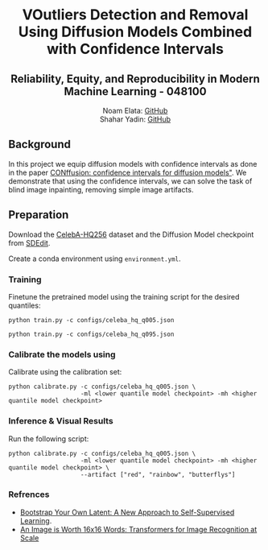 
<h1 align="center">VOutliers Detection and Removal Using Diffusion Models Combined with Confidence Intervals</h1>
<h2 align="center">Reliability, Equity, and Reproducibility in Modern Machine Learning - 048100
</h2> 

  <p align="center">
    Noam Elata: <a href="https://github.com/noamelata">GitHub</a>
  <br>
    Shahar Yadin: <a href="https://github.com/shaharYadin">GitHub</a>
  </p>


## Background
In this project we equip diffusion models with confidence intervals as done in the paper <a href="https://arxiv.org/pdf/2211.09795.pdf">CONffusion: confidence intervals for diffusion models"</a>. 
We demonstrate that using the confidence intervals, we can solve the task of blind image inpainting, removing simple image artifacts.

## Preparation
Download the <a href="https://www.kaggle.com/datasets/badasstechie/celebahq-resized-256x256">CelebA-HQ256</a> dataset and the Diffusion Model checkpoint from <a href="https://github.com/ermongroup/SDEdit">SDEdit</a>.

Create a conda environment using `environment.yml`.

### Training

Finetune the pretrained model using the training script for the desired quantiles:
```
python train.py -c configs/celeba_hq_q005.json

python train.py -c configs/celeba_hq_q095.json
```

### Calibrate the models using

Calibrate using the calibration set:

```
python calibrate.py -c configs/celeba_hq_q005.json \
                    -ml <lower quantile model checkpoint> -mh <higher quantile model checkpoint>
```

### Inference & Visual Results

Run the following script:
```
python calibrate.py -c configs/celeba_hq_q005.json \
                    -ml <lower quantile model checkpoint> -mh <higher quantile model checkpoint> \
                    --artifact ["red", "rainbow", "butterflys"]
```

### Refrences
* [Bootstrap Your Own Latent: A New Approach to Self-Supervised Learning](https://arxiv.org/abs/2006.07733). 
* [An Image is Worth 16x16 Words: Transformers for Image Recognition at Scale](https://arxiv.org/abs/2010.11929)
